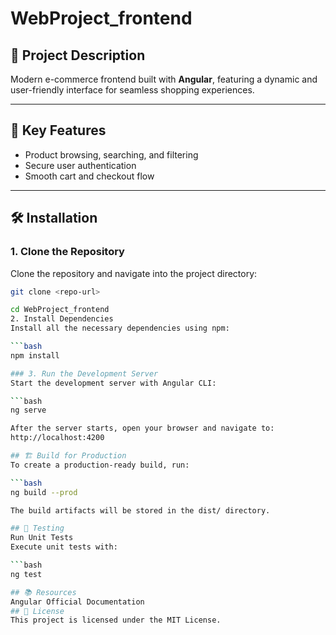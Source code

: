 # WebProject_frontend

## 📖 Project Description  
Modern e-commerce frontend built with **Angular**, featuring a dynamic and user-friendly interface for seamless shopping experiences.

---

## 🚀 Key Features  
- Product browsing, searching, and filtering  
- Secure user authentication  
- Smooth cart and checkout flow  

---

## 🛠️ Installation  

### 1. Clone the Repository  
Clone the repository and navigate into the project directory:  

```bash
git clone <repo-url>

cd WebProject_frontend
2. Install Dependencies
Install all the necessary dependencies using npm:

```bash
npm install

### 3. Run the Development Server
Start the development server with Angular CLI:

```bash
ng serve

After the server starts, open your browser and navigate to:
http://localhost:4200

## 🏗️ Build for Production
To create a production-ready build, run:

```bash
ng build --prod

The build artifacts will be stored in the dist/ directory.

## 🧪 Testing
Run Unit Tests
Execute unit tests with:

```bash
ng test

## 📚 Resources
Angular Official Documentation
## 📄 License
This project is licensed under the MIT License.
